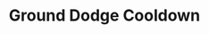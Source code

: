 ---
image_url: https://user-images.githubusercontent.com/43440732/172458131-d9846da5-fe3b-449e-8e91-be47f5da9edd.gif
title: Ground Dodge Cooldown
description: Decrease the ground roll cooldown
---